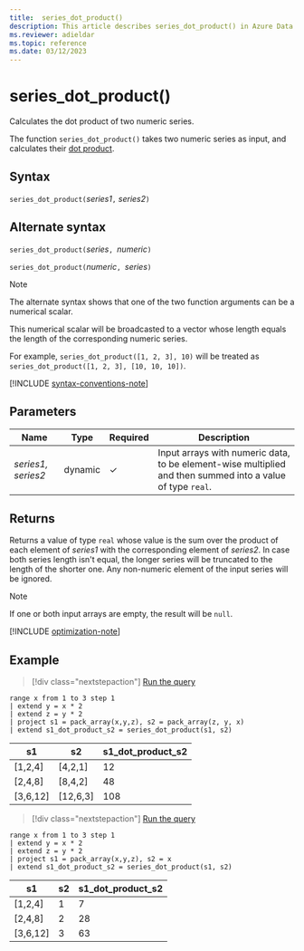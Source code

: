 ```yaml
---
title:  series_dot_product()
description: This article describes series_dot_product() in Azure Data Explorer.
ms.reviewer: adieldar
ms.topic: reference
ms.date: 03/12/2023
---
```

# series_dot_product()

Calculates the dot product of two numeric series.

The function `series_dot_product()` takes two numeric series as input, and calculates their [dot product](https://en.wikipedia.org/wiki/Dot_product).

## Syntax

`series_dot_product(`*series1*`,` *series2*`)`

## Alternate syntax

`series_dot_product(`*series*`, `*numeric*`)`

`series_dot_product(`*numeric*`, `*series*`)`

> [!NOTE]
> The alternate syntax shows that one of the two function arguments can be a numerical scalar.
>
> This numerical scalar will be broadcasted to a vector whose length equals the length of the corresponding numeric series.
>
> For example, `series_dot_product([1, 2, 3], 10)` will be treated as `series_dot_product([1, 2, 3], [10, 10, 10])`.

[!INCLUDE [syntax-conventions-note](../../includes/syntax-conventions-note.md)]

## Parameters

| Name | Type | Required | Description |
|--|--|--|--|
| *series1, series2* | dynamic |  &check; | Input arrays with numeric data, to be element-wise multiplied and then summed into a value of type `real`.

## Returns

Returns a value of type `real` whose value is the sum over the product of each element of *series1* with the corresponding element of *series2*.
In case both series length isn't equal, the longer series will be truncated to the length of the shorter one.
Any non-numeric element of the input series will be ignored.

> [!NOTE]
> If one or both input arrays are empty, the result will be `null`.

[!INCLUDE [optimization-note](../../includes/vector16-encoding-policy.md)]

## Example

> [!div class="nextstepaction"]
> <a href="https://dataexplorer.azure.com/clusters/help/databases/Samples?query=H4sIAAAAAAAAA1XMQQoCMQyF4b2neMupdNNx7VlKaeOg4rQkEdri4a2DMLoLH3k/h3UhVFw4P+CgGSeIUhn34QWqSmtCw3m8HDHv1Ae1LxXON4oKcQNLiHcfmEObqm22GwuZ/71bNItq9po4n7L6EUrPqH4bCPGV5NcncZ+YeQNovYwctAAAAA==" target="_blank">Run the query</a>

```kusto
range x from 1 to 3 step 1 
| extend y = x * 2
| extend z = y * 2
| project s1 = pack_array(x,y,z), s2 = pack_array(z, y, x)
| extend s1_dot_product_s2 = series_dot_product(s1, s2)
```

|s1|s2|s1_dot_product_s2|
|---|---|---|
|[1,2,4]|[4,2,1]|12|
|[2,4,8]|[8,4,2]|48|
|[3,6,12]|[12,6,3]|108|

> [!div class="nextstepaction"]
> <a href="https://dataexplorer.azure.com/clusters/help/databases/Samples?query=H4sIAAAAAAAAA03LQQrCMBCF4b2neMtWsklde5YQklGq2ISZEZLi4Z2K0O6Gb97PcbkTGm5cXvDQggtEqdp9+oCa0pLRcbXJGdNOq1H/U+XyoKQQb1hjeobIHPvQXHfr6CDT1u+t+JCLBsvyO2n4vYV4Jjn6IH5Lxy/j/FcsogAAAA==" target="_blank">Run the query</a>

```kusto
range x from 1 to 3 step 1 
| extend y = x * 2
| extend z = y * 2
| project s1 = pack_array(x,y,z), s2 = x
| extend s1_dot_product_s2 = series_dot_product(s1, s2)
```

|s1|s2|s1_dot_product_s2|
|---|---|---|
|[1,2,4]|1|7|
|[2,4,8]|2|28|
|[3,6,12]|3|63|

